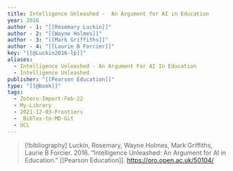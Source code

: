 ```yaml
---
title: Intelligence Unleashed -  An Argument for AI in Education
year: 2016
author - 1: "[[Rosemary Luckin]]"
author - 2: "[[Wayne Holmes]]"
author - 3: "[[Mark Griffiths]]"
author - 4: "[[Laurie B Forcier]]"
key: "[[@Luckin2016-lp]]"
aliases:
  - Intelligence Unleashed - An Argument For AI In Education
  - Intelligence Unleashed
publisher: "[[Pearson Education]]"
type: "[[@book]]"
tags:
  - Zotero-Import-Feb-22
  - My-Library
  - 2021-12-03-Frontiers
  - _BibTex-to-MD-Git
  - UCL
---
```


> [!bibliography]
> Luckin, Rosemary, Wayne Holmes, Mark Griffiths, Laurie B Forcier. 2016. “Intelligence Unleashed: An Argument for AI in Education.” [[Pearson Education]]. https://oro.open.ac.uk/50104/